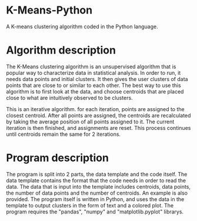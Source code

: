 # K-Means-Python
A K-means clustering algorithm coded in the Python language.


# Algorithm description
The K-Means clustering algorithm is an unsupervised algorithm that is popular way to characterize data in statistical analysis. In order to run, it needs data points and initial clusters. It then gives the user clusters of data points that are close to or similar to each other. The best way to use this algorithm is to first look at the data, and choose centroids that are placed close to what are intuitively observed to be clusters. 

This is an iterative algorithm. for each iteration, points are assigned to the closest centroid. After all points are assigned, the centroids are recalculated by taking the average position of all points assigned to it. The current iteration is then finished, and assignments are reset. This process continues until centroids remain the same for 2 iterations. 
 
# Program description 
The program is split into 2 parts, the data template and the code itself. The data template contains the format that the code needs in order to read the data. The data that is input into the template includes centroids, data points, the number of data points and the number of centroids. An example is also provided. The program itself is written in Python, and uses the data in the template to output clusters in the form of text and a colored plot. The program requires the "pandas", "numpy" and "matplotlib.pyplot" librarys. 

